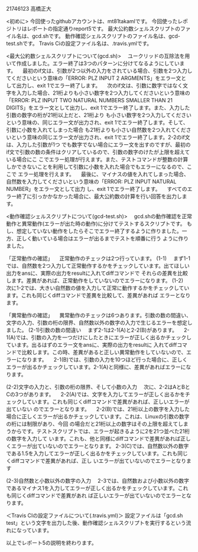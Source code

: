 21746123
高橋正大

<初めに>
今回使ったgithubアカウントは、mt81takamlです。
今回使ったレポジトリはレポートの指定通りreport5です。
最大公約数シェルスクリプトのファイル名は、gcd.shです。
動作確認シェルスクリプトのファイル名は、gcd-test.shです。
Travis Ciの設定ファイル名は、.travis.ymlです。

<最大公約数シェルスクリプトについて(gcd.sh)>
　ユークリッドの互除法を用いて作成しました。エラー終了は3つのパターンに分けてなるようにしています。
　最初のif文は、引数が2つ以外の入力をされている場合、引数を2つ入力してくださいという意味の「ERROR: PLZ INPUT 2 ARGMENTS」をエラー文と
して出力し、exit 1でエラー終了します。
　次のif文は、引数に数字ではなく文字を入力した場合、21桁よりも小さい数字を2つ入力してくださいという意味の「ERROR: PLZ INPUT TWO NATURAL 
NUMBERS SMALLER THAN 21 DIGITS」をエラー文として出力し、exit 1でエラー終了します。また、入力した引数の数字の桁が21桁以上だと、21桁より
も小さい数字を2つ入力してくださいという意味の、同じエラー文が出力され、exit 1でエラー終了します。そして、引数に小数を入れてしまった場合
も21桁よりも小さい自然数を2つ入れてくださいという意味の同じエラー文が出力され、exit 1でエラー終了します。2-2のif文は、入力した引数が1つ
でも数字でない場合にエラー文を出すのですが、最初のif文で引数の数の条件はクリアしているので、引数の数字のけたが上限を超えている場合にこ
こでエラー処理が行えます。また、テストコマンドが整数の計算しかできないことを利用して引数に小数を入れた場合でもエラーになるので、ここで
エラー処理を行えます。
　最後に、マイナスの値を入れてしまった場合、自然数を入力してくださいという意味の「ERROR: PLZ INPUT NATURAL NUMBER」をエラー文として出力
し、exit 1でエラー終了します。
　すべてのエラー終了に引っかかなかった場合に、最大公約数の計算を行い回答を出力します。


<動作確認シェルスクリプトについて(gcd-test.sh)>
　gcd.shの動作確認を正常動作と異常動作(エラーが出た時の動作)に分けてテストするスクリプトです。
もし、想定していない動作をしたらそこでエラー終了するように作りました。一方、正しく動いている場合はエラーが出るまでテストを順番に行う
ように作りました。

「正常動作の確認」
　正常動作のチェックは2つ行っています。
(1-1)
　まず1-1では、自然数を2つ入力して正常動作するかをチェックしています。出てほしい出力をansに、実際の出力をresultに入れてdiffコマンドで
それらの差異を比較します。差異があれば、正常動作をしていないのでエラーになります。
(1-2)　
　次に1-2では、大きい自然数の値を入力して正常に動作するかをチェックしています。これも同じくdiffコマンドで差異を比較して、差異があれば
エラーとなります。

「異常動作の確認」
　異常動作のチェックは6つあります。引数の数の間違い、文字の入力、引数の桁の限界、自然数以外の数字の入力で生じるエラーを想定しました。
(2-1)引数の数の間違い
　まず2-1は2-1(A)と2-2(B)があります。
　2-1(A)では、引数の入力を一つだけにしたときにエラーが正しく出るかチェックしています。出るはずのエラー文をansに、実際の出力をresultに
入れてdiffコマンドで比較します。この時、差異があると正しい異常動作をしていないので、エラーになります。
　2-1(B)では、引数の入力を10つほど行った場合に、正しくエラーが出るかチェックしています。2-1(A)と同様に、差異があればエラーになります。

(2-2)文字の入力と、引数の桁の限界、そして小数の入力
　次に、2-2はAとBとCの3つがあります。
　2-2(A)では、文字を入力してエラーが正しく出るかをチェックしています。これも同じくdiffコマンドで差異があれば、正しいエラーが出ていない
のでエラーとなります。
　2-2(B)では、21桁以上の数字を入力した場合に正しくエラーが出るかチェックしています。これは、Linuxの引数の数字の桁には制限があり、今回
の場合だと21桁以上の数字はその上限を超えてしまうからです。テストスクリプトでは、エラーが起きるように2を21つ並べた21桁の数字を入力して
います。これも、他と同様にdiffコマンドで差異があれば正しくエラーが出ていないのでエラーとなります。
 2-3(C)では、自然数以外の数字である1.5を入力してエラーが正しく出るかをチェックしています。これも同じくdiffコマンドで差異があれば、正し
いエラーが出ていないのでエラーとなります

(2-3)自然数と小数以外の数字の入力
　2-3では、自然数および小数以外の数字であるマイナス1を入力してエラーが正しく出るかをチェックしています。これも同じくdiffコマンドで差異があれ
ば正しいエラーが出ていないのでエラーとなります。

＜Travis CIの設定ファイルについて(.travis.yml)＞
設定ファイルは「gcd.sh test」という文字を出力した後、動作確認シェルスクリプトを実行するという流れになっています。

以上でレポート5の説明を終わります。
